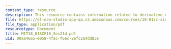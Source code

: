 ```yaml
---
content_type: resource
description: This resource contains information related to derivative of ln(sec x)).
file: https://ol-ocw-studio-app-qa.s3.amazonaws.com/courses/18-01sc-single-variable-calculus-fall-2010/00aa4665e0584facf6ec2efc2a4dd83e_MIT18_01SCF10_Ses21d.pdf
file_type: application/pdf
resourcetype: Document
title: MIT18_01SCF10_Ses21d.pdf
uid: 00aa4665-e058-4fac-f6ec-2efc2a4dd83e
---
```

